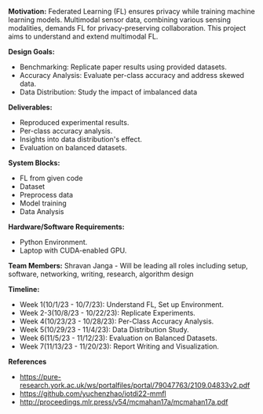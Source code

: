 **Motivation:**
Federated Learning (FL) ensures privacy while training machine learning models. Multimodal sensor data, combining various sensing modalities, demands FL for 
privacy-preserving collaboration. This project aims to understand and extend multimodal FL.
  
**Design Goals:**
- Benchmarking: Replicate paper results using provided datasets.
- Accuracy Analysis: Evaluate per-class accuracy and address skewed data.
- Data Distribution: Study the impact of imbalanced data

**Deliverables:**
- Reproduced experimental results.
- Per-class accuracy analysis.
- Insights into data distribution's effect.
- Evaluation on balanced datasets.

**System Blocks:**
- FL from given code
- Dataset
- Preprocess data
- Model training
- Data Analysis

**Hardware/Software Requirements:**
- Python Environment.
- Laptop with CUDA-enabled GPU.

**Team Members:** Shravan Janga - Will be leading all roles including setup, software, networking, writing, research, algorithm design

**Timeline:**
- Week 1(10/1/23 - 10/7/23): Understand FL, Set up Environment.
- Week 2-3(10/8/23 - 10/22/23): Replicate Experiments.
- Week 4(10/23/23 - 10/28/23): Per-Class Accuracy Analysis.
- Week 5(10/29/23 - 11/4/23): Data Distribution Study.
- Week 6(11/5/23 - 11/12/23): Evaluation on Balanced Datasets.
- Week 7(11/13/23 - 11/20/23): Report Writing and Visualization.

**References**
- https://pure-research.york.ac.uk/ws/portalfiles/portal/79047763/2109.04833v2.pdf
- https://github.com/yuchenzhao/iotdi22-mmfl
- http://proceedings.mlr.press/v54/mcmahan17a/mcmahan17a.pdf

